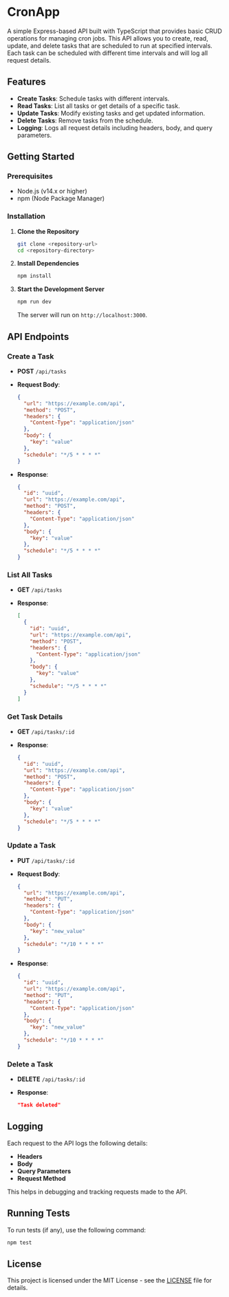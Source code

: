 # CronApp

A simple Express-based API built with TypeScript that provides basic CRUD operations for managing cron jobs. This API allows you to create, read, update, and delete tasks that are scheduled to run at specified intervals. Each task can be scheduled with different time intervals and will log all request details.

## Features

- **Create Tasks**: Schedule tasks with different intervals.
- **Read Tasks**: List all tasks or get details of a specific task.
- **Update Tasks**: Modify existing tasks and get updated information.
- **Delete Tasks**: Remove tasks from the schedule.
- **Logging**: Logs all request details including headers, body, and query parameters.

## Getting Started

### Prerequisites

- Node.js (v14.x or higher)
- npm (Node Package Manager)

### Installation

1. **Clone the Repository**

   ```bash
   git clone <repository-url>
   cd <repository-directory>
   ```

2. **Install Dependencies**

   ```bash
   npm install
   ```

3. **Start the Development Server**

   ```bash
   npm run dev
   ```

   The server will run on `http://localhost:3000`.

## API Endpoints

### Create a Task

- **POST** `/api/tasks`
- **Request Body**:

  ```json
  {
    "url": "https://example.com/api",
    "method": "POST",
    "headers": {
      "Content-Type": "application/json"
    },
    "body": {
      "key": "value"
    },
    "schedule": "*/5 * * * *"
  }
  ```

- **Response**:

  ```json
  {
    "id": "uuid",
    "url": "https://example.com/api",
    "method": "POST",
    "headers": {
      "Content-Type": "application/json"
    },
    "body": {
      "key": "value"
    },
    "schedule": "*/5 * * * *"
  }
  ```

### List All Tasks

- **GET** `/api/tasks`
- **Response**:

  ```json
  [
    {
      "id": "uuid",
      "url": "https://example.com/api",
      "method": "POST",
      "headers": {
        "Content-Type": "application/json"
      },
      "body": {
        "key": "value"
      },
      "schedule": "*/5 * * * *"
    }
  ]
  ```

### Get Task Details

- **GET** `/api/tasks/:id`
- **Response**:

  ```json
  {
    "id": "uuid",
    "url": "https://example.com/api",
    "method": "POST",
    "headers": {
      "Content-Type": "application/json"
    },
    "body": {
      "key": "value"
    },
    "schedule": "*/5 * * * *"
  }
  ```

### Update a Task

- **PUT** `/api/tasks/:id`
- **Request Body**:

  ```json
  {
    "url": "https://example.com/api",
    "method": "PUT",
    "headers": {
      "Content-Type": "application/json"
    },
    "body": {
      "key": "new_value"
    },
    "schedule": "*/10 * * * *"
  }
  ```

- **Response**:

  ```json
  {
    "id": "uuid",
    "url": "https://example.com/api",
    "method": "PUT",
    "headers": {
      "Content-Type": "application/json"
    },
    "body": {
      "key": "new_value"
    },
    "schedule": "*/10 * * * *"
  }
  ```

### Delete a Task

- **DELETE** `/api/tasks/:id`
- **Response**:

  ```json
  "Task deleted"
  ```

## Logging

Each request to the API logs the following details:

- **Headers**
- **Body**
- **Query Parameters**
- **Request Method**

This helps in debugging and tracking requests made to the API.

## Running Tests

To run tests (if any), use the following command:

```bash
npm test
```

## License

This project is licensed under the MIT License - see the [LICENSE](LICENSE) file for details.